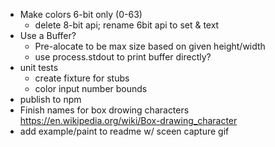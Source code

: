 - Make colors 6-bit only (0-63)
  - delete 8-bit api; rename 6bit api to set & text
- Use a Buffer?
  - Pre-alocate to be max size based on given height/width
  - use process.stdout to print buffer directly?
- unit tests
    - create fixture for stubs
    - color input number bounds
- publish to npm
- Finish names for box drowing characters
  <https://en.wikipedia.org/wiki/Box-drawing_character>
- add example/paint to readme w/ sceen capture gif
